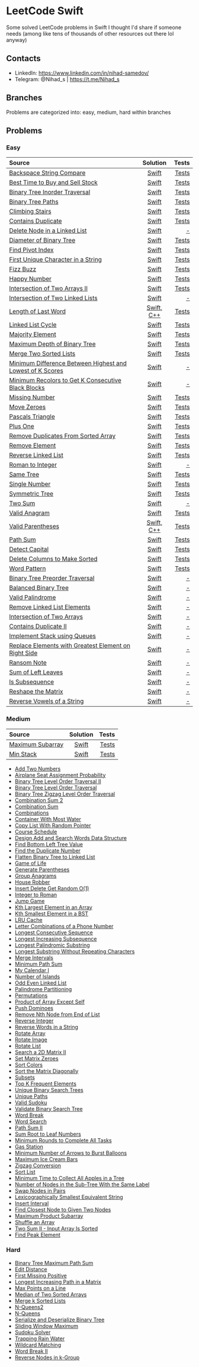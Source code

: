 # LeetCode Swift
Some solved LeetCode problems in Swift I thought I'd share if someone needs (among like tens of thousands of other resources out there lol anyway)

## Contacts
* LinkedIn: https://www.linkedin.com/in/nihad-samedov/
* Telegram: @Nihad_s | https://t.me/Nihad_s

## Branches
Problems are categorized into: easy, medium, hard within branches

## Problems
### Easy
|Source|Solution|Tests|
| :---         |     :---:      |          ---: |
|[Backspace String Compare](https://leetcode.com/problems/backspace-string-compare/)|[Swift](https://github.com/N-ihad/LeetCode-Swift/blob/easy/BackspaceStringCompare/LeetCode/Solution.swift)|[Tests](https://github.com/N-ihad/LeetCode-Swift/blob/easy/BackspaceStringCompare/LeetCodeTests/SolutionTests.swift)|
|[Best Time to Buy and Sell Stock](https://leetcode.com/problems/best-time-to-buy-and-sell-stock/)|[Swift](https://github.com/N-ihad/LeetCode-Swift/blob/easy/BestTimeToBuyAndSellStock/LeetCode/Solution.swift)|[Tests](https://github.com/N-ihad/LeetCode-Swift/blob/easy/BestTimeToBuyAndSellStock/LeetCodeTests/SolutionTests.swift)|
|[Binary Tree Inorder Traversal](https://leetcode.com/problems/binary-tree-inorder-traversal/)|[Swift](https://github.com/N-ihad/LeetCode-Swift/blob/easy/BinaryTreeInorderTraversal/LeetCode/Solution.swift)|[Tests](https://github.com/N-ihad/LeetCode-Swift/blob/easy/BinaryTreeInorderTraversal/LeetCodeTests/SolutionTests.swift)|
|[Binary Tree Paths](https://leetcode.com/problems/binary-tree-paths/)|[Swift](https://github.com/N-ihad/LeetCode-Swift/blob/easy/BinaryTreePaths/LeetCode/Solution.swift)|[Tests](https://github.com/N-ihad/LeetCode-Swift/blob/easy/BinaryTreePaths/LeetCodeTests/SolutionTests.swift)|
|[Climbing Stairs](https://leetcode.com/problems/climbing-stairs/)|[Swift](https://github.com/N-ihad/LeetCode-Swift/blob/easy/ClimbingStairs/LeetCode/Solution.swift)|[Tests](https://github.com/N-ihad/LeetCode-Swift/blob/easy/ClimbingStairs/LeetCodeTests/SolutionTests.swift)|
|[Contains Duplicate](https://leetcode.com/problems/contains-duplicate/)|[Swift](https://github.com/N-ihad/LeetCode-Swift/blob/easy/ContainsDuplicate/LeetCode/Solution.swift)|[Tests](https://github.com/N-ihad/LeetCode-Swift/blob/easy/ContainsDuplicate/LeetCodeTests/SolutionTests.swift)|
|[Delete Node in a Linked List](https://leetcode.com/problems/delete-node-in-a-linked-list/)|[Swift](https://github.com/N-ihad/LeetCode-Swift/blob/easy/DeleteNodeInALinkedList/LeetCode/Solution.swift)|[-]()|
|[Diameter of Binary Tree](https://leetcode.com/problems/diameter-of-binary-tree/)|[Swift](https://github.com/N-ihad/LeetCode-Swift/blob/easy/DiameterOfBinaryTree/LeetCode/Solution.swift)|[Tests](https://github.com/N-ihad/LeetCode-Swift/blob/easy/DiameterOfBinaryTree/LeetCodeTests/SolutionTests.swift)|
|[Find Pivot Index](https://leetcode.com/problems/find-pivot-index/)|[Swift](https://github.com/N-ihad/LeetCode-Swift/blob/easy/FindPivotIndex/LeetCode/Solution.swift)|[Tests](https://github.com/N-ihad/LeetCode-Swift/blob/easy/FindPivotIndex/LeetCodeTests/SolutionTests.swift)|
|[First Unique Character in a String](https://leetcode.com/problems/first-unique-character-in-a-string/)|[Swift](https://github.com/N-ihad/LeetCode-Swift/blob/easy/FirstUniqueCharacterInAString/LeetCode/Solution.swift)|[Tests](https://github.com/N-ihad/LeetCode-Swift/blob/easy/FirstUniqueCharacterInAString/LeetCodeTests/SolutionTests.swift)|
|[Fizz Buzz](https://leetcode.com/problems/fizz-buzz/)|[Swift](https://github.com/N-ihad/LeetCode-Swift/blob/easy/FizzBuzz/LeetCode/Solution.swift)|[Tests](https://github.com/N-ihad/LeetCode-Swift/blob/easy/FizzBuzz/LeetCodeTests/SolutionTests.swift)|
|[Happy Number](https://leetcode.com/problems/happy-number/)|[Swift](https://github.com/N-ihad/LeetCode-Swift/blob/easy/HappyNumber/LeetCode/Solution.swift)|[Tests](https://github.com/N-ihad/LeetCode-Swift/blob/easy/HappyNumber/LeetCodeTests/SolutionTests.swift)|
|[Intersection of Two Arrays II](https://leetcode.com/problems/intersection-of-two-arrays-ii/)|[Swift](https://github.com/N-ihad/LeetCode-Swift/blob/easy/IntersectionOfTwoArraysII/LeetCode/Solution.swift)|[Tests](https://github.com/N-ihad/LeetCode-Swift/blob/easy/IntersectionOfTwoArraysII/LeetCodeTests/SolutionTests.swift)|
|[Intersection of Two Linked Lists](https://leetcode.com/problems/intersection-of-two-linked-lists/)|[Swift](https://github.com/N-ihad/LeetCode-Swift/blob/easy/IntersectionOfTwoLinkedLists/LeetCode/Solution.swift)|[-]()|
|[Length of Last Word](https://leetcode.com/problems/length-of-last-word/)|[Swift, C++](https://github.com/N-ihad/LeetCode-Swift/blob/easy/LengthOfLastWord/LeetCode/Solution.swift)|[Tests](https://github.com/N-ihad/LeetCode-Swift/blob/easy/LengthOfLastWord/LeetCodeTests/SolutionTests.swift)|
|[Linked List Cycle](https://leetcode.com/problems/linked-list-cycle/)|[Swift](https://github.com/N-ihad/LeetCode-Swift/blob/easy/LinkedListCycle/LeetCode/Solution.swift)|[Tests](https://github.com/N-ihad/LeetCode-Swift/blob/easy/LinkedListCycle/LeetCodeTests/SolutionTests.swift)|
|[Majority Element](https://leetcode.com/problems/majority-element/)|[Swift](https://github.com/N-ihad/LeetCode-Swift/blob/easy/MajorityElement/LeetCode/Solution.swift)|[Tests](https://github.com/N-ihad/LeetCode-Swift/blob/easy/MajorityElement/LeetCodeTests/SolutionTests.swift)|
|[Maximum Depth of Binary Tree](https://leetcode.com/problems/maximum-depth-of-binary-tree/)|[Swift](https://github.com/N-ihad/LeetCode-Swift/blob/easy/MaximumDepthOfBinaryTree/LeetCode/Solution.swift)|[Tests](https://github.com/N-ihad/LeetCode-Swift/blob/easy/MaximumDepthOfBinaryTree/LeetCodeTests/SolutionTests.swift)|
|[Merge Two Sorted Lists](https://leetcode.com/problems/merge-two-sorted-lists/)|[Swift](https://github.com/N-ihad/LeetCode-Swift/blob/easy/MergeTwoSortedLists/LeetCode/main.swift)|[Tests](https://github.com/N-ihad/LeetCode-Swift/blob/easy/MergeTwoSortedLists/LeetCode/main.swift)|
|[Minimum Difference Between Highest and Lowest of K Scores](https://leetcode.com/problems/minimum-difference-between-highest-and-lowest-of-k-scores/)|[Swift](https://github.com/N-ihad/LeetCode-Swift/blob/easy/MinimumDifferenceBetweenHighestAndLowestOfKScores/LeetCode/Solution.swift)|[-]()|
|[Minimum Recolors to Get K Consecutive Black Blocks](https://leetcode.com/problems/minimum-recolors-to-get-k-consecutive-black-blocks/)|[Swift](https://github.com/N-ihad/LeetCode-Swift/blob/easy/MinimumRecolorsToGetKConsecutiveBlackBlocks/LeetCode/Solution.swift)|[-]()|
|[Missing Number](https://leetcode.com/problems/missing-number/)|[Swift](https://github.com/N-ihad/LeetCode-Swift/blob/easy/MissingNumber/LeetCode/Solution.swift)|[Tests](https://github.com/N-ihad/LeetCode-Swift/blob/easy/MissingNumber/LeetCodeTests/SolutionTests.swift)|
|[Move Zeroes](https://leetcode.com/problems/move-zeroes/)|[Swift](https://github.com/N-ihad/LeetCode-Swift/blob/easy/MoveZeroes/LeetCode/Solution.swift)|[Tests](https://github.com/N-ihad/LeetCode-Swift/blob/easy/MoveZeroes/LeetCodeTests/SolutionTests.swift)|
|[Pascals Triangle](https://leetcode.com/problems/pascals-triangle/)|[Swift](https://github.com/N-ihad/LeetCode-Swift/blob/easy/PascalsTriangle/LeetCode/Solution.swift)|[Tests](https://github.com/N-ihad/LeetCode-Swift/blob/easy/PascalsTriangle/LeetCodeTests/SolutionTests.swift)|
|[Plus One](https://leetcode.com/problems/plus-one/)|[Swift](https://github.com/N-ihad/LeetCode-Swift/blob/easy/PlusOne/LeetCode/Solution.swift)|[Tests](https://github.com/N-ihad/LeetCode-Swift/blob/easy/PlusOne/LeetCodeTests/SolutionTests.swift)|
|[Remove Duplicates From Sorted Array](https://leetcode.com/problems/remove-duplicates-from-sorted-array/)|[Swift](https://github.com/N-ihad/LeetCode-Swift/blob/easy/RemoveDuplicatesFromSortedArray/LeetCode/Solution.swift)|[Tests](https://github.com/N-ihad/LeetCode-Swift/blob/easy/RemoveDuplicatesFromSortedArray/LeetCodeTests/SolutionTests.swift)|
|[Remove Element](https://leetcode.com/problems/remove-element/)|[Swift](https://github.com/N-ihad/LeetCode-Swift/blob/easy/RemoveElement/LeetCode/Solution.swift)|[Tests](https://github.com/N-ihad/LeetCode-Swift/blob/easy/RemoveElement/LeetCodeTests/SolutionTests.swift)|
|[Reverse Linked List](https://leetcode.com/problems/reverse-linked-list/)|[Swift](https://github.com/N-ihad/LeetCode-Swift/blob/easy/ReverseLinkedList/LeetCode/Solution.swift)|[Tests](https://github.com/N-ihad/LeetCode-Swift/blob/easy/ReverseLinkedList/LeetCodeTests/SolutionTests.swift)|
|[Roman to Integer](https://leetcode.com/problems/roman-to-integer/)|[Swift](https://github.com/N-ihad/LeetCode-Swift/blob/easy/RomanToInteger/LeetCode/main.swift)|[-]()|
|[Same Tree](https://leetcode.com/problems/same-tree/)|[Swift](https://github.com/N-ihad/LeetCode-Swift/blob/easy/SameTree/LeetCode/Solution.swift)|[Tests](https://github.com/N-ihad/LeetCode-Swift/blob/easy/SameTree/LeetCodeTests/SolutionTests.swift)|
|[Single Number](https://leetcode.com/problems/single-number/)|[Swift](https://github.com/N-ihad/LeetCode-Swift/blob/easy/SingleNumber/LeetCode/Solution.swift)|[Tests](https://github.com/N-ihad/LeetCode-Swift/blob/easy/SingleNumber/LeetCodeTests/SolutionTests.swift)|
|[Symmetric Tree](https://leetcode.com/problems/symmetric-tree/)|[Swift](https://github.com/N-ihad/LeetCode-Swift/blob/easy/SymmetricTree/LeetCode/Solution.swift)|[Tests](https://github.com/N-ihad/LeetCode-Swift/blob/easy/SymmetricTree/LeetCodeTests/SolutionTests.swift)|
|[Two Sum](https://leetcode.com/problems/two-sum/)|[Swift](https://github.com/N-ihad/LeetCode-Swift/blob/easy/TwoSum/LeetCode/main.swift)|[-]()|
|[Valid Anagram](https://leetcode.com/problems/valid-anagram/)|[Swift](https://github.com/N-ihad/LeetCode-Swift/blob/easy/ValidAnagram/LeetCode/Solution.swift)|[Tests](https://github.com/N-ihad/LeetCode-Swift/blob/easy/ValidAnagram/LeetCodeTests/SolutionTests.swift)|
|[Valid Parentheses](https://leetcode.com/problems/valid-parentheses/)|[Swift, C++](https://github.com/N-ihad/LeetCode-Swift/blob/easy/ValidParentheses/LeetCode/Solution.swift)|[Tests](https://github.com/N-ihad/LeetCode-Swift/blob/easy/ValidParentheses/LeetCodeTests/SolutionTests.swift)|
|[Path Sum](https://leetcode.com/problems/path-sum/)|[Swift](https://github.com/N-ihad/LeetCode-Swift/blob/easy/PathSum/LeetCode/Solution.swift)|[Tests](https://github.com/N-ihad/LeetCode-Swift/blob/easy/PathSum/LeetCodeTests/SolutionTests.swift)|
|[Detect Capital](https://leetcode.com/problems/detect-capital/)|[Swift](https://github.com/N-ihad/LeetCode-Swift/blob/easy/DetectCapital/LeetCode/Solution.swift)|[Tests](https://github.com/N-ihad/LeetCode-Swift/blob/easy/DetectCapital/LeetCodeTests/SolutionTests.swift)|
|[Delete Columns to Make Sorted](https://leetcode.com/problems/delete-columns-to-make-sorted/)|[Swift](https://github.com/N-ihad/LeetCode-Swift/blob/easy/DeleteColumnsToMakeSorted/LeetCode/Solution.swift)|[Tests](https://github.com/N-ihad/LeetCode-Swift/blob/easy/DeleteColumnsToMakeSorted/LeetCodeTests/SolutionTests.swift)|
|[Word Pattern](https://leetcode.com/problems/word-pattern/)|[Swift](https://github.com/N-ihad/LeetCode-Swift/blob/easy/WordPattern/LeetCode/Solution.swift)|[Tests](https://github.com/N-ihad/LeetCode-Swift/blob/easy/WordPattern/LeetCodeTests/SolutionTests.swift)|
|[Binary Tree Preorder Traversal](https://leetcode.com/problems/binary-tree-preorder-traversal/)|[Swift](https://github.com/N-ihad/LeetCode-Swift/blob/easy/BinaryTreePreorderTraversal/LeetCode/Solution.swift)|[-]()|
|[Balanced Binary Tree](https://leetcode.com/problems/balanced-binary-tree/)|[Swift](https://github.com/N-ihad/LeetCode-Swift/blob/easy/BalancedBinaryTree/LeetCode/Solution.swift)|[-]()|
|[Valid Palindrome](https://leetcode.com/problems/valid-palindrome/)|[Swift](https://github.com/N-ihad/LeetCode-Swift/blob/easy/ValidPalindrome/LeetCode/Solution.swift)|[-]()|
|[Remove Linked List Elements](https://leetcode.com/problems/remove-linked-list-elements/)|[Swift](https://github.com/N-ihad/LeetCode-Swift/blob/easy/RemoveLinkedListElements/LeetCode/Solution.swift)|[-]()|
|[Intersection of Two Arrays](https://leetcode.com/problems/intersection-of-two-arrays/)|[Swift](https://github.com/N-ihad/LeetCode-Swift/blob/easy/IntersectionOfTwoArrays/LeetCode/Solution.swift)|[-]()|
|[Contains Duplicate II](https://leetcode.com/problems/contains-duplicate-ii/)|[Swift](https://github.com/N-ihad/LeetCode-Swift/blob/easy/ContainsDuplicateII/LeetCode/Solution.swift)|[-]()|
|[Implement Stack using Queues](https://leetcode.com/problems/implement-stack-using-queues/)|[Swift](https://github.com/N-ihad/LeetCode-Swift/blob/easy/ImplementStackUsingQueues/LeetCode/main.swift)|[-]()|
|[Replace Elements with Greatest Element on Right Side](https://leetcode.com/problems/replace-elements-with-greatest-element-on-right-side/)|[Swift](https://github.com/N-ihad/LeetCode-Swift/blob/easy/ReplaceElementsWithGreatestElementOnRightSide/LeetCode/Solution.swift)|[-]()|
|[Ransom Note](https://leetcode.com/problems/ransom-note/)|[Swift](https://github.com/N-ihad/LeetCode-Swift/blob/easy/RansomNote/LeetCode/Solution.swift)|[-]()|
|[Sum of Left Leaves](https://leetcode.com/problems/sum-of-left-leaves/)|[Swift](https://github.com/N-ihad/LeetCode-Swift/blob/easy/SumOfLeftLeaves/LeetCode/Solution.swift)|[-]()|
|[Is Subsequence](https://leetcode.com/problems/is-subsequence/)|[Swift](https://github.com/N-ihad/LeetCode-Swift/blob/easy/IsSubsequence/LeetCode/Solution.swift)|[-]()|
|[Reshape the Matrix](https://leetcode.com/problems/reshape-the-matrix/)|[Swift](https://github.com/N-ihad/LeetCode-Swift/blob/easy/ReshapeTheMatrix/LeetCode/Solution.swift)|[-]()|
|[Reverse Vowels of a String](https://leetcode.com/problems/reverse-vowels-of-a-string/)|[Swift](https://github.com/N-ihad/LeetCode-Swift/blob/easy/ReverseVowelsOfAString/LeetCode/Solution.swift)|[-]()|

### Medium
|Source|Solution|Tests|
| :---         |     :---:      |          ---: |
|[Maximum Subarray](https://leetcode.com/problems/maximum-subarray/)|[Swift](https://github.com/N-ihad/LeetCode-Swift/blob/easy/MaximumSubarray/LeetCode/Solution.swift)|[Tests](https://github.com/N-ihad/LeetCode-Swift/blob/easy/MaximumSubarray/LeetCodeTests/SolutionTests.swift)|
|[Min Stack](https://leetcode.com/problems/min-stack/)|[Swift](https://github.com/N-ihad/LeetCode-Swift/blob/easy/MinStack/LeetCode/main.swift)|[Tests](https://github.com/N-ihad/LeetCode-Swift/blob/easy/MinStack/LeetCode/main.swift)|


* [Add Two Numbers](https://github.com/N-ihad/LeetCode-Swift/blob/medium/AddTwoNumbers/LeetCode/Solution.swift)
* [Airplane Seat Assignment Probability](https://github.com/N-ihad/LeetCode-Swift/blob/medium/AirplaneSeatAssignmentProbability/LeetCode/Solution.swift)
* [Binary Tree Level Order Traversal II](https://github.com/N-ihad/LeetCode-Swift/blob/medium/BinaryTreeLevelOrderTraversalII/LeetCode/Solution.swift)
* [Binary Tree Level Order Traversal](https://github.com/N-ihad/LeetCode-Swift/blob/medium/BinaryTreeLevelOrderTraversal/LeetCode/Solution.swift)
* [Binary Tree Zigzag Level Order Traversal](https://github.com/N-ihad/LeetCode-Swift/blob/medium/BinaryTreeZigzagLevelOrderTraversal/LeetCode/Solution.swift)
* [Combination Sum 2](https://github.com/N-ihad/LeetCode-Swift/blob/medium/CombinationSum2/LeetCode/Solution.swift)
* [Combination Sum](https://github.com/N-ihad/LeetCode-Swift/blob/medium/CombinationSum/LeetCode/Solution.swift)
* [Combinations](https://github.com/N-ihad/LeetCode-Swift/blob/medium/Combinations/LeetCode/Solution.swift)
* [Container With Most Water](https://github.com/N-ihad/LeetCode-Swift/blob/medium/ContainerWithMostWater/LeetCode/Solution.swift)
* [Copy List With Random Pointer](https://github.com/N-ihad/LeetCode-Swift/blob/medium/CopyListWithRandomPointer/LeetCode/Solution.swift)
* [Course Schedule](https://github.com/N-ihad/LeetCode-Swift/blob/medium/CourseSchedule/LeetCode/Solution.swift)
* [Design Add and Search Words Data Structure](https://github.com/N-ihad/LeetCode-Swift/blob/medium/DesignAddAndSearchWordsDataStructure/LeetCode/Solution.swift)
* [Find Bottom Left Tree Value](https://github.com/N-ihad/LeetCode-Swift/blob/medium/FindBottomLeftTreeValue/LeetCode/Solution.swift)
* [Find the Duplicate Number](https://github.com/N-ihad/LeetCode-Swift/blob/medium/FindTheDuplicateNumber/LeetCode/Solution.swift)
* [Flatten Binary Tree to Linked List](https://github.com/N-ihad/LeetCode-Swift/blob/medium/FlattenBinaryTreeToLinkedList/LeetCode/Solution.swift)
* [Game of Life](https://github.com/N-ihad/LeetCode-Swift/blob/medium/GameOfLife/LeetCode/Solution.swift)
* [Generate Parentheses](https://github.com/N-ihad/LeetCode-Swift/blob/medium/GenerateParentheses/LeetCode/Solution.swift)
* [Group Anagrams](https://github.com/N-ihad/LeetCode-Swift/blob/medium/GroupAnagrams/LeetCode/Solution.swift)
* [House Robber](https://github.com/N-ihad/LeetCode-Swift/blob/medium/HouseRobber/LeetCode/Solution.swift)
* [Insert Delete Get Random O(1)](https://github.com/N-ihad/LeetCode-Swift/blob/medium/InsertDeleteGetRandomO(1)/LeetCode/main.swift)
* [Integer to Roman](https://github.com/N-ihad/LeetCode-Swift/blob/medium/IntegerToRoman/LeetCode/Solution.swift)
* [Jump Game](https://github.com/N-ihad/LeetCode-Swift/blob/medium/JumpGame/LeetCode/Solution.swift)
* [Kth Largest Element in an Array](https://github.com/N-ihad/LeetCode-Swift/blob/medium/KthLargestElementInAnArray/LeetCode/Solution.swift)
* [Kth Smallest Element in a BST](https://github.com/N-ihad/LeetCode-Swift/blob/medium/KthSmallestElementInABST/LeetCode/Solution.swift)
* [LRU Cache](https://github.com/N-ihad/LeetCode-Swift/blob/medium/LRUCache/LeetCode/Solution.swift)
* [Letter Combinations of a Phone Number](https://github.com/N-ihad/LeetCode-Swift/blob/medium/LetterCombinationsOfAPhoneNumber/LeetCode/Solution.swift)
* [Longest Consecutive Sequence](https://github.com/N-ihad/LeetCode-Swift/blob/medium/LongestConsecutiveSequence/LeetCode/Solution.swift)
* [Longest Increasing Subsequence](https://github.com/N-ihad/LeetCode-Swift/blob/medium/LongestIncreasingSubsequence/LeetCode/Solution.swift)
* [Longest Palindromic Substring](https://github.com/N-ihad/LeetCode-Swift/blob/medium/LongestPalindromicSubstring/LeetCode/main.swift)
* [Longest Substring Without Repeating Characters](https://github.com/N-ihad/LeetCode-Swift/blob/medium/LongestSubstringWithoutRepeatingCharacters/LeetCode/Solution.swift)
* [Merge Intervals](https://github.com/N-ihad/LeetCode-Swift/blob/medium/MergeIntervals/LeetCode/Solution.swift)
* [Minimum Path Sum](https://github.com/N-ihad/LeetCode-Swift/blob/medium/MinimumPathSum/LeetCode/Solution.swift)
* [My Calendar I](https://github.com/N-ihad/LeetCode-Swift/blob/medium/MyCalendarI/LeetCode/Solution.swift)
* [Number of Islands](https://github.com/N-ihad/LeetCode-Swift/blob/medium/NumberOfIslands/LeetCode/Solution.swift)
* [Odd Even Linked List](https://github.com/N-ihad/LeetCode-Swift/blob/medium/OddEvenLinkedList/LeetCode/Solution.swift)
* [Palindrome Partitioning](https://github.com/N-ihad/LeetCode-Swift/blob/medium/PalindromePartitioning/LeetCode/Solution.swift)
* [Permutations](https://github.com/N-ihad/LeetCode-Swift/blob/medium/Permutations/LeetCode/Solution.swift)
* [Product of Array Except Self](https://github.com/N-ihad/LeetCode-Swift/blob/medium/ProductOfArrayExceptSelf/LeetCode/Solution.swift)
* [Push Dominoes](https://github.com/N-ihad/LeetCode-Swift/blob/medium/PushDominoes/LeetCode/Solution.swift)
* [Remove Nth Node from End of List](https://github.com/N-ihad/LeetCode-Swift/blob/medium/RemoveNthNodeFromEndOfList/LeetCode/Solution.swift)
* [Reverse Integer](https://github.com/N-ihad/LeetCode-Swift/blob/medium/ReverseInteger/LeetCode/Solution.swift)
* [Reverse Words in a String](https://github.com/N-ihad/LeetCode-Swift/blob/medium/ReverseWordsInAString/LeetCode/Solution.swift)
* [Rotate Array](https://github.com/N-ihad/LeetCode-Swift/blob/medium/RotateArray/LeetCode/Solution.swift)
* [Rotate Image](https://github.com/N-ihad/LeetCode-Swift/blob/medium/RotateImage/LeetCode/Solution.swift)
* [Rotate List](https://github.com/N-ihad/LeetCode-Swift/blob/medium/RotateList/LeetCode/Solution.swift)
* [Search a 2D Matrix II](https://github.com/N-ihad/LeetCode-Swift/blob/medium/SearchA2DMatrixII/LeetCode/Solution.swift)
* [Set Matrix Zeroes](https://github.com/N-ihad/LeetCode-Swift/blob/medium/SetMatrixZeroes/LeetCode/Solution.swift)
* [Sort Colors](https://github.com/N-ihad/LeetCode-Swift/blob/medium/SortColors/LeetCode/Solution.swift)
* [Sort the Matrix Diagonally](https://github.com/N-ihad/LeetCode-Swift/blob/medium/SortTheMatrixDiagonally/LeetCode/Solution.swift)
* [Subsets](https://github.com/N-ihad/LeetCode-Swift/blob/medium/Subsets/LeetCode/Solution.swift)
* [Top K Frequent Elements](https://github.com/N-ihad/LeetCode-Swift/blob/medium/TopKFrequentElements/LeetCode/Solution.swift)
* [Unique Binary Search Trees](https://github.com/N-ihad/LeetCode-Swift/blob/medium/UniqueBinarySearchTrees/LeetCode/Solution.swift)
* [Unique Paths](https://github.com/N-ihad/LeetCode-Swift/blob/medium/UniquePaths/LeetCode/Solution.swift)
* [Valid Sudoku](https://github.com/N-ihad/LeetCode-Swift/blob/medium/ValidSudoku/LeetCode/Solution.swift)
* [Validate Binary Search Tree](https://github.com/N-ihad/LeetCode-Swift/blob/medium/ValidateBinarySearchTree/LeetCode/Solution.swift)
* [Word Break](https://github.com/N-ihad/LeetCode-Swift/blob/medium/WordBreak/LeetCode/Solution.swift)
* [Word Search](https://github.com/N-ihad/LeetCode-Swift/blob/medium/WordSearch/LeetCode/Solution.swift)
* [Path Sum II](https://github.com/N-ihad/LeetCode-Swift/blob/medium/PathSumII/LeetCode/Solution.swift)
* [Sum Root to Leaf Numbers](https://github.com/N-ihad/LeetCode-Swift/blob/medium/SumRootToLeafNumbers/LeetCode/Solution.swift)
* [Minimum Rounds to Complete All Tasks](https://github.com/N-ihad/LeetCode-Swift/blob/medium/MinimumRoundsToCompleteAllTasks/LeetCode/Solution.swift)
* [Gas Station](https://github.com/N-ihad/LeetCode-Swift/blob/medium/GasStation/LeetCode/Solution.swift)
* [Minimum Number of Arrows to Burst Balloons](https://github.com/N-ihad/LeetCode-Swift/blob/medium/MinimumNumberOfArrowsToBurstBalloons/LeetCode/Solution.swift)
* [Maximum Ice Cream Bars](https://github.com/N-ihad/LeetCode-Swift/blob/medium/MaximumIceCreamBars/LeetCode/Solution.swift)
* [Zigzag Conversion](https://github.com/N-ihad/LeetCode-Swift/blob/medium/ZigzagConversion/LeetCode/Solution.swift)
* [Sort List](https://github.com/N-ihad/LeetCode-Swift/blob/medium/SortList/LeetCode/Solution.swift)
* [Minimum Time to Collect All Apples in a Tree](https://github.com/N-ihad/LeetCode-Swift/blob/medium/MinimumTimeToCollectAllApplesInATree/LeetCode/Solution.swift)
* [Number of Nodes in the Sub-Tree With the Same Label](https://github.com/N-ihad/LeetCode-Swift/blob/medium/NumberOfNodesInTheSub-TreeWithTheSameLabel/LeetCode/Solution.swift)
* [Swap Nodes in Pairs](https://github.com/N-ihad/LeetCode-Swift/blob/medium/SwapNodesInPairs/LeetCode/Solution.swift)
* [Lexicographically Smallest Equivalent String](https://github.com/N-ihad/LeetCode-Swift/blob/medium/LexicographicallySmallestEquivalentString/LeetCode/Solution.swift)
* [Insert Interval](https://github.com/N-ihad/LeetCode-Swift/blob/medium/InsertInterval/LeetCode/Solution.swift)
* [Find Closest Node to Given Two Nodes](https://github.com/N-ihad/LeetCode-Swift/blob/medium/FindClosestNodeToGivenTwoNodes/LeetCode/Solution.swift)
* [Maximum Product Subarray](https://github.com/N-ihad/LeetCode-Swift/blob/medium/MaximumProductSubarray/LeetCode/Solution.swift)
* [Shuffle an Array](https://github.com/N-ihad/LeetCode-Swift/blob/medium/ShuffleAnArray/LeetCode/Solution.swift)
* [Two Sum II - Input Array Is Sorted](https://github.com/N-ihad/LeetCode-Swift/blob/medium/TwoSumII-InputArrayIsSorted/LeetCode/Solution.swift)
* [Find Peak Element](https://github.com/N-ihad/LeetCode-Swift/blob/medium/FindPeakElement/LeetCode/Solution.swift)

### Hard
* [Binary Tree Maximum Path Sum](https://github.com/N-ihad/LeetCode-Swift/blob/hard/BinaryTreeMaximumPathSum/LeetCode/Solution.swift)
* [Edit Distance](https://github.com/N-ihad/LeetCode-Swift/blob/hard/EditDistance/LeetCode/Solution.swift)
* [First Missing Positive](https://github.com/N-ihad/LeetCode-Swift/blob/hard/FirstMissingPositive/LeetCode/Solution.swift)
* [Longest Increasing Path in a Matrix](https://github.com/N-ihad/LeetCode-Swift/blob/hard/LongestIncreasingPathInAMatrix/LeetCode/Solution.swift)
* [Max Points on a Line](https://github.com/N-ihad/LeetCode-Swift/blob/hard/MaxPointsOnALine/LeetCode/Solution.swift)
* [Median of Two Sorted Arrays](https://github.com/N-ihad/LeetCode-Swift/blob/hard/MedianOfTwoSortedArrays/LeetCode/Solution.swift)
* [Merge k Sorted Lists](https://github.com/N-ihad/LeetCode-Swift/blob/hard/Merge-k-SortedLists/LeetCode/Solution.swift)
* [N-Queens2](https://github.com/N-ihad/LeetCode-Swift/blob/hard/N-Queens2/LeetCode/Solution.swift)
* [N-Queens](https://github.com/N-ihad/LeetCode-Swift/blob/hard/N-Queens/LeetCode/Solution.swift)
* [Serialize and Deserialize Binary Tree](https://github.com/N-ihad/LeetCode-Swift/blob/hard/SerializeAndDeserializeBinaryTree/LeetCode/main.swift)
* [Sliding Window Maximum](https://github.com/N-ihad/LeetCode-Swift/blob/hard/SlidingWindowMaximum/LeetCode/Solution.swift)
* [Sudoku Solver](https://github.com/N-ihad/LeetCode-Swift/blob/hard/SudokuSolver/LeetCode/Solution.swift)
* [Trapping Rain Water](https://github.com/N-ihad/LeetCode-Swift/blob/hard/TrappingRainWater/LeetCode/Solution.swift)
* [Wildcard Matching](https://github.com/N-ihad/LeetCode-Swift/blob/hard/WildcardMatching/LeetCode/Solution.swift)
* [Word Break II](https://github.com/N-ihad/LeetCode-Swift/blob/hard/WordBreakII/LeetCode/Solution.swift)
* [Reverse Nodes in k-Group](https://github.com/N-ihad/LeetCode-Swift/blob/hard/ReverseNodesIn-k-Group/LeetCode/Solution.swift)
